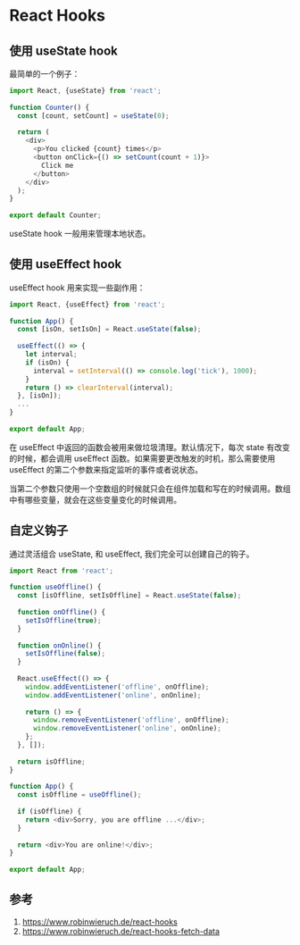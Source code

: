 # React Hooks

<!--
ID: aa9d534d-ac3f-4bc9-97da-940d1107d1ad
Status: draft
Date: 2020-09-25T15:34:05
Modified: 2020-09-25T15:34:05
wp_id: 2046
-->

## 使用 useState hook

最简单的一个例子：

```js
import React, {useState} from 'react';
 
function Counter() {
  const [count, setCount] = useState(0);
 
  return (
    <div>
      <p>You clicked {count} times</p>
      <button onClick={() => setCount(count + 1)}>
        Click me
      </button>
    </div>
  );
}
 
export default Counter;
```

useState hook 一般用来管理本地状态。

## 使用 useEffect hook

useEffect hook 用来实现一些副作用：

```js
import React, {useEffect} from 'react';
 
function App() {
  const [isOn, setIsOn] = React.useState(false);
 
  useEffect(() => {
    let interval;
    if (isOn) {
      interval = setInterval(() => console.log('tick'), 1000);
    }
    return () => clearInterval(interval);
  }, [isOn]);
  ...
}
 
export default App;
```

在 useEffect 中返回的函数会被用来做垃圾清理。默认情况下，每次 state 有改变的时候，都会调用 useEffect 函数。如果需要更改触发的时机，那么需要使用 useEffect 的第二个参数来指定监听的事件或者说状态。

当第二个参数只使用一个空数组的时候就只会在组件加载和写在的时候调用。数组中有哪些变量，就会在这些变量变化的时候调用。

## 自定义钩子

通过灵活组合 useState, 和 useEffect, 我们完全可以创建自己的钩子。

```js
import React from 'react';
 
function useOffline() {
  const [isOffline, setIsOffline] = React.useState(false);
 
  function onOffline() {
    setIsOffline(true);
  }
 
  function onOnline() {
    setIsOffline(false);
  }
 
  React.useEffect(() => {
    window.addEventListener('offline', onOffline);
    window.addEventListener('online', onOnline);
 
    return () => {
      window.removeEventListener('offline', onOffline);
      window.removeEventListener('online', onOnline);
    };
  }, []);
 
  return isOffline;
}
 
function App() {
  const isOffline = useOffline();
 
  if (isOffline) {
    return <div>Sorry, you are offline ...</div>;
  }
 
  return <div>You are online!</div>;
}
 
export default App;
```

## 参考

1. https://www.robinwieruch.de/react-hooks
2. https://www.robinwieruch.de/react-hooks-fetch-data